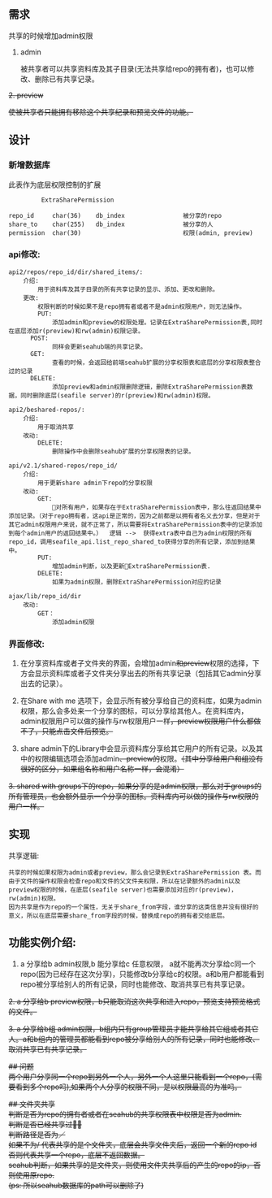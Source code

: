 ## 需求

共享的时候增加admin权限

1. admin

    被共享者可以共享资料库及其子目录(无法共享给repo的拥有者)，也可以修改、删除已有共享记录。

~~2. preview~~

 ~~使被共享者只能拥有移除这个共享纪录和预览文件的功能。~~

## 设计

### 新增数据库

此表作为底层权限控制的扩展

```
         ExtraSharePermission

repo_id     char(36)    db_index                被分享的repo
share_to    char(255)   db_index                被分享的人
permission  char(30)                            权限(admin, preview)

```


### api修改:

	api2/repos/repo_id/dir/shared_items/:
		介绍:
			用于资料库及其子目录的所有共享记录的显示、添加、更改和删除。
		更改: 
			权限判断的时候如果不是repo拥有者或者不是admin权限用户，则无法操作。
			PUT:
				添加admin和preview的权限处理。记录在ExtraSharePermission表,同时在底层添加r(preview)和rw(admin)权限记录。
          POST:
				同样会更新seahub端的共享记录。
          GET:
				查看的时候，会返回给前端seahub扩展的分享权限表和底层的分享权限表整合过的记录
          DELETE:
				添加preview和admin权限删除逻辑，删除ExtraSharePermission表数据，同时删除底层(seafile server)的r(preview)和rw(admin)权限。

    api2/beshared-repos/:
        介绍:
            用于取消共享
        改动:
            DELETE:
				删除操作中会删除seahub扩展的分享权限表的记录。

    api/v2.1/shared-repos/repo_id/
        介绍:
            用于更新share admin下repo的分享权限
        改动:
            GET:
                对所有用户，如果存在于ExtraSharePermission表中，那么往返回结果中添加记录。（对于repo拥有者，这api是正常的，因为之前都是以拥有者名义去分享，但是对于其它admin权限用户来说，就不正常了，所以需要将ExtraSharePermission表中的记录添加到每个admin用户的返回结果中。）  逻辑 -->  获得extra表中自己为admin权限的所有repo_id，调用seafile_api.list_repo_shared_to获得分享的所有记录，添加到结果中。
            PUT:
                增加admin判断，以及更新ExtraSharePermission表.
            DELETE:
                如果为admin权限，删除ExtraSharePermission对应的记录
             
    ajax/lib/repo_id/dir
    	改动:
    		GET：
    			添加admin权限

### 界面修改:

1. 在分享资料库或者子文件夹的界面，会增加admin~~和preview~~权限的选择，下方会显示资料库或者子文件夹分享出去的所有共享记录（包括其它admin分享出去的记录）。

2. 在Share with me 选项下，会显示所有被分享给自己的资料库，如果为admin权限，那么会多处来一个分享的图标，可以分享给其他人。在资料库内，admin权限用户可以做的操作与rw权限用户一样~~，preview权限用户什么都做不了，只能点击文件后预览。~~

3. share admin下的Library中会显示资料库分享给其它用户的所有记录。以及其中的权限编辑选项会添加admin~~、preview的~~权限。~~（其中分享给用户和组没有很好的区分，如果组名称和用户名称一样，会混淆）~~

~~3. shared with groups下的repo，如果分享的是admin权限，那么对于groups的所有管理员，也会额外显示一个分享的图标。资料库内可以做的操作与rw权限的用户一样。~~

## 实现

共享逻辑:

	共享的时候如果权限为admin或者preview，那么会记录到ExtraSharePermission 表。而由于文件的操作权限会检查repo和文件的父文件夹权限，所以在记录额外的admin以及preview权限的时候，在底层(seafile server)也需要添加对应的r(preview)，rw(admin)权限。
    因为共享是作为repo的一个属性，无关于share_from字段，谁分享的这类信息并没有很好的意义，所以在底层需要share_from字段的时候，替换成repo的拥有者交给底层。

## 功能实例介绍:

1. a 分享给b admin权限,b 能分享给c 任意权限， a就不能再次分享给c同一个repo(因为已经存在这次分享)，只能修改b分享给c的权限。a和b用户都能看到repo被分享给别人的所有记录，同时也能修改、取消共享已有共享记录。

~~2. a 分享给b preview权限，b只能取消这次共享和进入repo，预览支持预览格式的文件。~~

~~3. a 分享给b组 admin权限，b组内只有group管理员才能共享给其它组或者其它人。a和b组内的管理员都能看到repo被分享给别人的所有记录，同时也能修改、取消共享已有共享记录。~~



~~## 问题~~  
~~两个用户分享同一个repo到另外一个人，另外一个人这里只能看到一个repo，(需要看到多个repo吗),如果两个人分享的权限不同，是以权限最高的为准吗。~~



~~## 文件夹共享~~  
~~判断是否为repo的拥有者或者在seahub的共享权限表中权限是否为admin.~~  
~~判断是否已经共享过~~  
~~判断路径是否为／~~  
~~如果不为/ 代表共享的是个文件夹，底层会共享文件夹后，返回一个新的repo id~~  
~~否则代表共享一个repo，底层不返回数据。~~  
~~seahub判断，如果共享的是文件夹，则使用文件夹共享后的产生的repo的ip，否则使用原repo.~~  
~~(ps: 所以seahub数据库的path可以删除了)~~